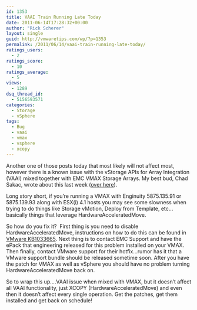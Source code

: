 ```yaml
---
id: 1353
title: VAAI Train Running Late Today
date: 2011-06-14T17:28:32+00:00
author: "Rick Scherer"
layout: single
guid: http://vmwaretips.com/wp/?p=1353
permalink: /2011/06/14/vaai-train-running-late-today/
ratings_users:
  - 2
ratings_score:
  - 10
ratings_average:
  - 5
views:
  - 1289
dsq_thread_id:
  - 5156593571
categories:
  - Storage
  - vSphere
tags:
  - Bug
  - vaai
  - vmax
  - vsphere
  - xcopy
---
```

Another one of those posts today that most likely will not affect most, however there is a known issue with the vStorage APIs for Array Integration (VAAI) mixed together with EMC VMAX Storage Arrays. My best bud, Chad Sakac, wrote about this last week (<a href="http://virtualgeek.typepad.com/virtual_geek/2011/06/important-vmax-epack-and-vsphere-hotfix.html" target="_blank">over here</a>).

Long story short, if you&#8217;re running a VMAX with Enginuity 5875.135.91 or 5875.139.93 along with ESX(i) 4.1 hosts you may see some slowness when trying to do things like Storage vMotion, Deploy from Template, etc&#8230;basically things that leverage HardwareAcceleratedMove.

So how do you fix it?  First thing is you need to disable HardwareAcceleratedMove, instructions on how to do this can be found in <a href="http://kb.vmware.com/selfservice/search.do?cmd=displayKC&docType=kc&docTypeID=DT_KB_1_1&externalId=1033665" target="_blank">VMware KB1033665</a>. Next thing is to contact EMC Support and have the ePack that engineering released for this problem installed on your VMAX. Then finally, contact VMware support for their hotfix&#8230;rumor has it that a VMware support bundle should be released sometime soon. After you have the patch for VMAX as well as vSphere you should have no problem turning HardwareAcceleratedMove back on.

So to wrap this up&#8230;.VAAI issue when mixed with VMAX, but it doesn&#8217;t affect all VAAI functionality, just XCOPY (HardwareAcceleratedMove) and even then it doesn&#8217;t affect every single operation. Get the patches, get them installed and get back on schedule!